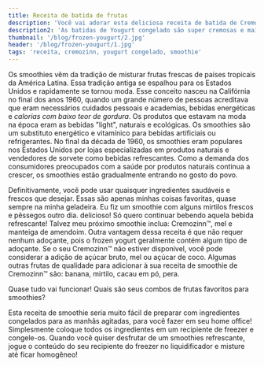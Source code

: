 ```yaml
---
title: Receita de batida de frutas
description: 'Você vai adorar esta deliciosa receita de batida de Cremozinn™. Um smoothie feito com Cremozinn™ pode ser a bebida de verão perfeita e refrescante!'
description2: 'As batidas de Yougurt congelado são super cremosas e mais saudáveis ​​do que adicionar sorvete ao seu smoothie ou milkshake. Você pode comprar o Cremozinn™ em todos os estados do Brasil.'
thumbnail: '/blog/frozen-yougurt/2.jpg'
header: '/blog/frozen-yougurt/1.jpg'
tags: 'receita, cremozinn, yougurt congelado, smoothie'
---
```


Os smoothies vêm da tradição de misturar frutas frescas de países tropicais da América Latina. Essa tradição antiga se espalhou para os Estados Unidos e rapidamente se tornou moda. Esse conceito nasceu na Califórnia no final dos anos 1960, quando um grande número de pessoas acreditava que eram necessários cuidados pessoais e academias, bebidas energéticas e _calorias com baixo teor de gordura_. Os produtos que estavam na moda na época eram as bebidas "light", naturais e ecológicas. Os smoothies são um substituto energético e vitamínico para bebidas artificiais ou refrigerantes. No final da década de 1960, os smoothies eram populares nos Estados Unidos por lojas especializadas em produtos naturais e vendedores de sorvete como bebidas refrescantes. Como a demanda dos consumidores preocupados com a saúde por produtos naturais continua a crescer, os smoothies estão gradualmente entrando no gosto do povo.

<ingredientes :data="[
    '2x Cremozinn™ de morango',
    '3 morangos frescos de tamanho médio (sem as folhas verdes, é claro, se você não conseguir encontrar outros frescos, você pode congelá-los)',
    '1/2 xícara de suco de laranja (cubos de suco de laranja também funcionam bem nesta receita)'
]"></ingredientes>
<preparo :data="[
    'Jogue tudo no liquidificador',
    'Misture até obter uma consistência suave',
    'Aproveite sua deliciosa batida de Cremozinn™'
]" ></preparo>

Definitivamente, você pode usar quaisquer ingredientes saudáveis ​​e frescos que desejar. Essas são apenas minhas coisas favoritas, quase sempre na minha geladeira. Eu fiz um smoothie com alguns mirtilos frescos e pêssegos outro dia. delicioso! Só quero continuar bebendo aquela bebida refrescante! Talvez meu próximo smoothie inclua: Cremozinn™, mel e manteiga de amendoim. Outra vantagem dessa receita é que não requer nenhum adoçante, pois o frozen yogurt geralmente contém algum tipo de adoçante. Se o seu Cremozinn™ não estiver disponível, você pode considerar a adição de açúcar bruto, mel ou açúcar de coco. Algumas outras frutas de qualidade para adicionar à sua receita de smoothie de Cremozinn™ são: banana, mirtilo, cacau em pó, pera.

Quase tudo vai funcionar! Quais são seus combos de frutas favoritos para smoothies?

Esta receita de smoothie seria muito fácil de preparar com ingredientes congelados para as manhãs agitadas, para você fazer em seu home office! Simplesmente coloque todos os ingredientes em um recipiente de freezer e congele-os. Quando você quiser desfrutar de um smoothies refrescante, jogue o conteúdo do seu recipiente do freezer no liquidificador e misture até ficar homogêneo!